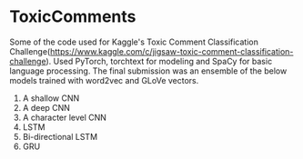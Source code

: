 # ToxicComments
Some of the code used for Kaggle's Toxic Comment Classification Challenge(https://www.kaggle.com/c/jigsaw-toxic-comment-classification-challenge). Used PyTorch, torchtext for modeling and SpaCy for basic language processing.
The final submission was an ensemble of the below models trained with word2vec and GLoVe vectors.
1) A shallow CNN
2) A deep CNN
3) A character level CNN
4) LSTM
5) Bi-directional LSTM
6) GRU
